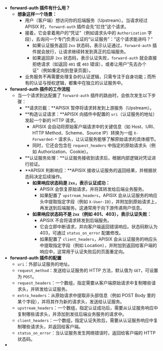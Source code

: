 - **forward-auth 插件有什么用？**
	- **想象这样一个场景：**
		- 用户（客户端）想访问你的后端服务（Upstream）。当请求经过 APISIX 时，`forward-auth` 插件会先“拦住”这个请求。
		- 接着，它会拿着用户的“凭证”（例如请求头中的 `Authorization` 字段），去询问一个专门负责认证的“认证服务”：“这个请求能进吗？”
			- 如果认证服务返回 `2xx` 状态码，表示认证通过，`forward-auth` 插件就会放行，让请求继续转发到真正的后端服务。
			- 如果返回非 `2xx` 状态码，表示认证失败，`forward-auth` 就会直接拒绝请求（如返回 `401` 或 `403` 错误），或者让用户“先去办个证”（例如重定向到登录页面）。
		- 业务服务不再需要处理复杂的认证逻辑，只需专注于自身功能；而所有的认证与授权逻辑，都集中在独立的认证服务中。
- **forward-auth 插件的工作流程**
	- 当一个请求到达配置了 `forward-auth` 插件的路由时，会依次发生以下步骤：
		- **请求拦截：**APISIX 暂停将请求转发到上游服务（Upstream）。
		- **构造认证请求：**APISIX 向插件中配置的 `uri`（认证服务的地址）发起一个新的 HTTP 请求。
			- APISIX 会自动将原始客户端请求中的关键信息（如 Host、URI、HTTP Method、Scheme、Source IP）转换为一组 `X-Forwarded-*` 请求头，让认证服务能够了解原始请求的具体细节。
			- 同时，它还会包含在 `request_headers` 中指定的原始请求头（例如 Authorization、Cookie）。
		- **认证服务处理：**认证服务接收到请求后，根据内部逻辑对凭证进行验证。
		- **APISIX 判断响应：**APISIX 接收认证服务的返回结果，并根据状态码决定后续操作。
			- **如果响应状态码是 `2xx`，表示认证成功：**
				- APISIX 会恢复原始请求，并将其转发给后端业务服务。
				- 如果配置了 `upstream_headers`，APISIX 会从认证服务的响应头中提取指定字段（例如 `X-User-ID`），并附加到原始请求上，再发送到后端服务。这通常用于向下游传递用户信息。
			- **如果响应状态码不是 `2xx`（例如 401、403），表示认证失败：**
				- APISIX 不会将请求转发到后端服务。
				- 它会立即中断请求，并向客户端返回错误响应。状态码默认为 403，可通过 `status_on_error` 配置修改。
				- 如果配置了 `client_headers`，APISIX 会从认证服务的响应头中提取指定字段（例如 Location），并附加到返回给客户端的响应中，这常用于认证失败后的页面重定向。
- **forward-auth 插件的配置**
	- `uri`：外部认证服务的地址。
	- `request_method`：发送给认证服务的 HTTP 方法，默认值为 `GET`，可设置为 `POST`。
	- `request_headers`：一个数组，指定需要从客户端原始请求中复制哪些请求头，并转发给认证服务。
	- `extra_headers`：从原始请求中提取非头部信息（例如 POST Body 里的某个字段），并将其作为新的请求头，发送给认证服务。
	- `upstream_headers`：一个数组，指定认证成功后，需要从认证服务响应中复制哪些请求头，并添加到发往后端业务服务的请求中。
	- `client_headers`：一个数组，指定认证失败后，需要从认证服务响应中复制哪些请求头，并返回给客户端。
	- `status_on_error`：当认证服务发生网络错误时，返回给客户端的 HTTP 状态码。
-